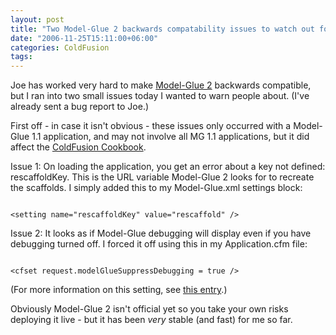```yaml
---
layout: post
title: "Two Model-Glue 2 backwards compatability issues to watch out for"
date: "2006-11-25T15:11:00+06:00"
categories: ColdFusion 
tags: 
---
```


Joe has worked very hard to make <a href="http://www.model-glue.com">Model-Glue 2</a> backwards compatible, but I ran into two small issues today I wanted to warn people about. (I've already sent a bug report to Joe.) 

First off - in case it isn't obvious - these issues only occurred with a Model-Glue 1.1 application, and may not involve all MG 1.1 applications, but it did affect the <a href="http://www.coldfusioncookbook.com">ColdFusion Cookbook</a>.

Issue 1: On loading the application, you get an error about a key not defined: rescaffoldKey. This is the URL variable Model-Glue 2 looks for to recreate the scaffolds. I simply added this to my Model-Glue.xml settings block:

<code>
&lt;setting name="rescaffoldKey" value="rescaffold" /&gt;
</code>

Issue 2: It looks as if Model-Glue debugging will display even if you have debugging turned off. I forced it off using this in my Application.cfm file:

<code>
&lt;cfset request.modelGlueSuppressDebugging = true /&gt;
</code>

(For more information on this setting, see <a href="http://ray.camdenfamily.com/index.cfm/2006/9/18/Per-request-debugging-in-ModelGlue">this entry</a>.)

Obviously Model-Glue 2 isn't official yet so you take your own risks deploying it live - but it has been <i>very</i> stable (and fast) for me so far.